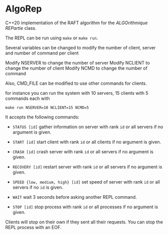 # AlgoRep

C++20 implementation of the RAFT algorithm for the *ALGOrithmique REPartie*
class.

The REPL can be run using ``make`` or ``make run``.

Several variables can be changed to modify the number of client, server and
number of command per client

Modify NSERVER to change the number of server
Modify NCLIENT to change the number of client
Modify NCMD to change the number of command

Also, CMD_FILE can be modified to use other commands for clients.

for instance you can run the system with 10 servers, 15 clients with 5 commands
each with

``make run NSERVER=10 NCLIENT=15 NCMD=5``

It accepts the following
commands:

- ``STATUS [id]`` gather information on server with rank ``id`` or all servers
  if no argument is given.

- ``START [id]`` start client with rank ``id`` or all clients if no argument is
  given.

- ``CRASH [id]`` crash server with rank ``id`` or all servers if no argument is
  given.

- ``RECOVERY [id]`` restart server with rank ``id`` or all servers if no
  argument is given.

- ``SPEED {low, medium, high} [id]`` set speed of server with rank ``id`` or all
  servers if no ``id`` is given.

- ``WAIT`` wait 3 seconds before asking another REPL command.

- ``STOP [id]`` stop process with rank ``id`` or all processes if no argument is
  given.

Clients will stop on their own if they sent all their requests.
You can stop the REPL process with an EOF.
